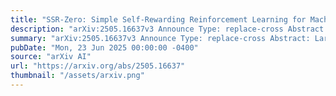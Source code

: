 ```yaml
---
title: "SSR-Zero: Simple Self-Rewarding Reinforcement Learning for Machine Translation"
description: "arXiv:2505.16637v3 Announce Type: replace-cross Abstract: Large language models (LLMs) have recently demonstrated remarkable capabilities in machine translation (MT). However, most advanced MT-specific LLMs heavily rely on external supervision signals during training, such as human-annotated reference data or trained reward models (RMs), which are often expensive to obtain and challenging to scale. To overcome this limitation, we propose a Simple Self-Rewarding (SSR) Reinforcement Learning (RL) framework for MT that is reference-free, fully online, and relies solely on self-judging rewards. Training with SSR using 13K monolingual examples and Qwen-2.5-7B as the backbone, our model SSR-Zero-7B outperforms existing MT-specific LLMs, e.g., TowerInstruct-13B and GemmaX-28-9B, as well as larger general LLMs like Qwen2.5-32B-Instruct in English $leftrightarrow$ Chinese translation tasks from WMT23, WMT24, and Flores200 benchmarks. Furthermore, by augmenting SSR with external supervision from COMET, our strongest model, SSR-X-Zero-7B, achieves state-of-the-art performance in English $leftrightarrow$ Chinese translation, surpassing all existing open-source models under 72B parameters and even outperforming closed-source models, e.g., GPT-4o and Gemini 1.5 Pro. Our analysis highlights the effectiveness of the self-rewarding mechanism compared to the external LLM-as-a-judge approach in MT and demonstrates its complementary benefits when combined with trained RMs. Our findings provide valuable insight into the potential of self-improving RL methods. We have publicly released our code, data and models."
summary: "arXiv:2505.16637v3 Announce Type: replace-cross Abstract: Large language models (LLMs) have recently demonstrated remarkable capabilities in machine translation (MT). However, most advanced MT-specific LLMs heavily rely on external supervision signals during training, such as human-annotated reference data or trained reward models (RMs), which are often expensive to obtain and challenging to scale. To overcome this limitation, we propose a Simple Self-Rewarding (SSR) Reinforcement Learning (RL) framework for MT that is reference-free, fully online, and relies solely on self-judging rewards. Training with SSR using 13K monolingual examples and Qwen-2.5-7B as the backbone, our model SSR-Zero-7B outperforms existing MT-specific LLMs, e.g., TowerInstruct-13B and GemmaX-28-9B, as well as larger general LLMs like Qwen2.5-32B-Instruct in English $leftrightarrow$ Chinese translation tasks from WMT23, WMT24, and Flores200 benchmarks. Furthermore, by augmenting SSR with external supervision from COMET, our strongest model, SSR-X-Zero-7B, achieves state-of-the-art performance in English $leftrightarrow$ Chinese translation, surpassing all existing open-source models under 72B parameters and even outperforming closed-source models, e.g., GPT-4o and Gemini 1.5 Pro. Our analysis highlights the effectiveness of the self-rewarding mechanism compared to the external LLM-as-a-judge approach in MT and demonstrates its complementary benefits when combined with trained RMs. Our findings provide valuable insight into the potential of self-improving RL methods. We have publicly released our code, data and models."
pubDate: "Mon, 23 Jun 2025 00:00:00 -0400"
source: "arXiv AI"
url: "https://arxiv.org/abs/2505.16637"
thumbnail: "/assets/arxiv.png"
---
```


